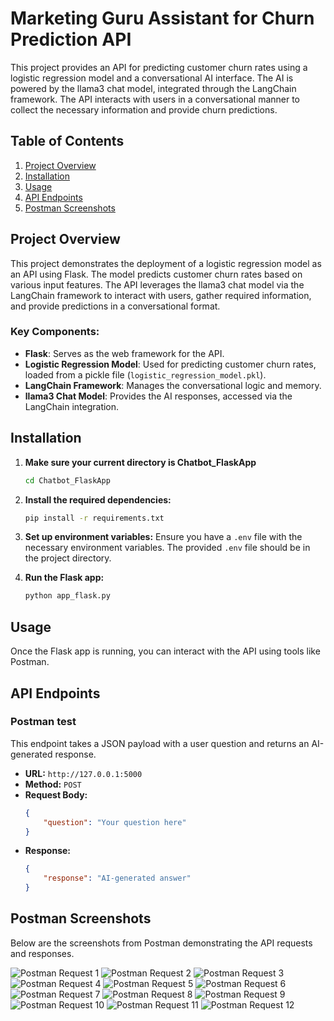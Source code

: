# Marketing Guru Assistant for Churn Prediction API

This project provides an API for predicting customer churn rates using a logistic regression model and a conversational AI interface. The AI is powered by the llama3 chat model, integrated through the LangChain framework. The API interacts with users in a conversational manner to collect the necessary information and provide churn predictions.

## Table of Contents
1. [Project Overview](#project-overview)
2. [Installation](#installation)
3. [Usage](#usage)
4. [API Endpoints](#api-endpoints)
5. [Postman Screenshots](#postman-screenshots)

## Project Overview
This project demonstrates the deployment of a logistic regression model as an API using Flask. The model predicts customer churn rates based on various input features. The API leverages the llama3 chat model via the LangChain framework to interact with users, gather required information, and provide predictions in a conversational format.

### Key Components:
- **Flask**: Serves as the web framework for the API.
- **Logistic Regression Model**: Used for predicting customer churn rates, loaded from a pickle file (`logistic_regression_model.pkl`).
- **LangChain Framework**: Manages the conversational logic and memory.
- **llama3 Chat Model**: Provides the AI responses, accessed via the LangChain integration.

## Installation

1. **Make sure your current directory is Chatbot_FlaskApp**
    ```sh
    cd Chatbot_FlaskApp
    ```

2. **Install the required dependencies:**
    ```sh
    pip install -r requirements.txt
    ```

3. **Set up environment variables:**
    Ensure you have a `.env` file with the necessary environment variables. The provided `.env` file should be in the project directory.

4. **Run the Flask app:**
    ```sh
    python app_flask.py
    ```

## Usage
Once the Flask app is running, you can interact with the API using tools like Postman.

## API Endpoints
### Postman test
This endpoint takes a JSON payload with a user question and returns an AI-generated response.

- **URL:** `http://127.0.0.1:5000`
- **Method:** `POST`
- **Request Body:**
  ```json
  {
      "question": "Your question here"
  }
  ```
- **Response:**
  ```json
  {
      "response": "AI-generated answer"
  }
  ```



## Postman Screenshots
Below are the screenshots from Postman demonstrating the API requests and responses.

![Postman Request 1](screenshots/postman_request_1.png)
![Postman Request 2](screenshots/postman_request_2.PNG)
![Postman Request 3](screenshots/postman_request_3.png)
![Postman Request 4](screenshots/postman_request_4.png)
![Postman Request 5](screenshots/postman_request_5.png)
![Postman Request 6](screenshots/postman_request_6.png)
![Postman Request 7](screenshots/postman_request_7.png)
![Postman Request 8](screenshots/postman_request_8.png)
![Postman Request 9](screenshots/postman_request_9.png)
![Postman Request 10](screenshots/postman_request_10.png)
![Postman Request 11](screenshots/postman_request_11.png)
![Postman Request 12](screenshots/postman_request_12.png)
